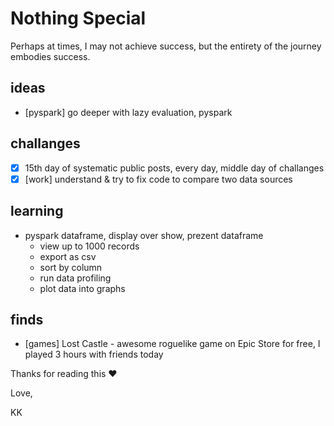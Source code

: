# Nothing Special

Perhaps at times, I may not achieve success, but the entirety of the journey embodies success.

## ideas
* [pyspark] go deeper with lazy evaluation, pyspark

## challanges
- [X] 15th day of systematic public posts, every day, middle day of challanges
- [X] [work] understand & try to fix code to compare two data sources
      
## learning 
* pyspark dataframe, display over show, prezent dataframe
  * view up to 1000 records
  * export as csv
  * sort by column
  * run data profiling
  * plot data into graphs

## finds
* [games] Lost Castle - awesome roguelike game on Epic Store for free, I played 3 hours with friends today

Thanks for reading this ❤️

Love,

KK

